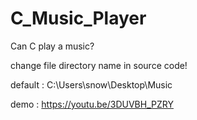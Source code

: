 # C_Music_Player
Can C play a music?

change file directory name in source code!

default : C:\\Users\\snow\\Desktop\\Music

demo : https://youtu.be/3DUVBH_PZRY
